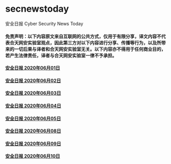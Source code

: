 # secnewstoday

安全日报 Cyber Security News Today

#### 免责声明：以下内容原文来自互联网的公共方式，仅用于有限分享，译文内容不代表合天网安实验室观点，因此第三方对以下内容进行分享、传播等行为，以及所带来的一切后果与译者和合天网安实验室无关。以下内容亦不得用于任何商业目的，若产生法律责任，译者与合天网安实验室一律不予承担。

#### [安全日报 2020年06月01日](https://github.com/hetianlab/secnewstoday/blob/master/June.2020/secnews-20200601.md)
#### [安全日报 2020年06月02日](https://github.com/hetianlab/secnewstoday/blob/master/June.2020/secnews-20200602.md)
#### [安全日报 2020年06月03日](https://github.com/hetianlab/secnewstoday/blob/master/June.2020/secnews-20200603.md)
#### [安全日报 2020年06月04日](https://github.com/hetianlab/secnewstoday/blob/master/June.2020/secnews-20200604.md)
#### [安全日报 2020年06月05日](https://github.com/hetianlab/secnewstoday/blob/master/June.2020/secnews-20200605.md)
#### [安全日报 2020年06月08日](https://github.com/hetianlab/secnewstoday/blob/master/June.2020/secnews-20200608.md)
#### [安全日报 2020年06月09日](https://github.com/hetianlab/secnewstoday/blob/master/June.2020/secnews-20200609.md)
#### [安全日报 2020年06月10日](https://github.com/hetianlab/secnewstoday/blob/master/June.2020/secnews-20200610.md)

